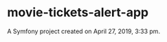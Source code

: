 movie-tickets-alert-app
=======================

A Symfony project created on April 27, 2019, 3:33 pm.
